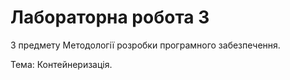 # Лабораторна робота 3

З предмету Методології розробки програмного забезпечення.

Тема: Контейнеризація.